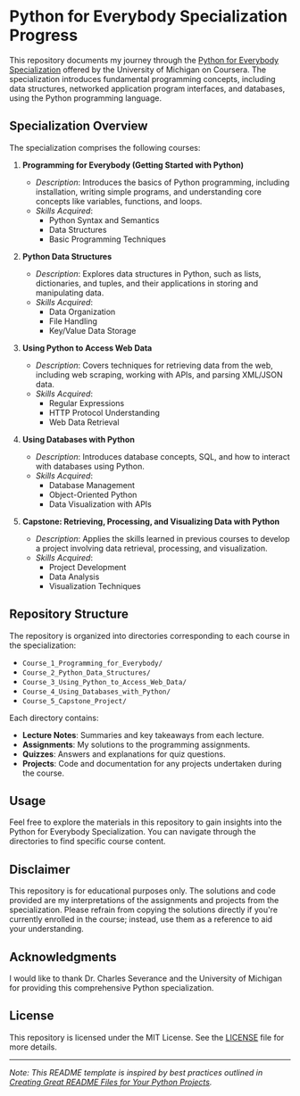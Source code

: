 

# Python for Everybody Specialization Progress

This repository documents my journey through the [Python for Everybody Specialization](https://www.coursera.org/specializations/python) offered by the University of Michigan on Coursera. The specialization introduces fundamental programming concepts, including data structures, networked application program interfaces, and databases, using the Python programming language.

## Specialization Overview

The specialization comprises the following courses:

1. **Programming for Everybody (Getting Started with Python)**
   - *Description*: Introduces the basics of Python programming, including installation, writing simple programs, and understanding core concepts like variables, functions, and loops.
   - *Skills Acquired*:
     - Python Syntax and Semantics
     - Data Structures
     - Basic Programming Techniques

2. **Python Data Structures**
   - *Description*: Explores data structures in Python, such as lists, dictionaries, and tuples, and their applications in storing and manipulating data.
   - *Skills Acquired*:
     - Data Organization
     - File Handling
     - Key/Value Data Storage

3. **Using Python to Access Web Data**
   - *Description*: Covers techniques for retrieving data from the web, including web scraping, working with APIs, and parsing XML/JSON data.
   - *Skills Acquired*:
     - Regular Expressions
     - HTTP Protocol Understanding
     - Web Data Retrieval

4. **Using Databases with Python**
   - *Description*: Introduces database concepts, SQL, and how to interact with databases using Python.
   - *Skills Acquired*:
     - Database Management
     - Object-Oriented Python
     - Data Visualization with APIs

5. **Capstone: Retrieving, Processing, and Visualizing Data with Python**
   - *Description*: Applies the skills learned in previous courses to develop a project involving data retrieval, processing, and visualization.
   - *Skills Acquired*:
     - Project Development
     - Data Analysis
     - Visualization Techniques

## Repository Structure

The repository is organized into directories corresponding to each course in the specialization:

- `Course_1_Programming_for_Everybody/`
- `Course_2_Python_Data_Structures/`
- `Course_3_Using_Python_to_Access_Web_Data/`
- `Course_4_Using_Databases_with_Python/`
- `Course_5_Capstone_Project/`

Each directory contains:

- **Lecture Notes**: Summaries and key takeaways from each lecture.
- **Assignments**: My solutions to the programming assignments.
- **Quizzes**: Answers and explanations for quiz questions.
- **Projects**: Code and documentation for any projects undertaken during the course.

## Usage

Feel free to explore the materials in this repository to gain insights into the Python for Everybody Specialization. You can navigate through the directories to find specific course content.

## Disclaimer

This repository is for educational purposes only. The solutions and code provided are my interpretations of the assignments and projects from the specialization. Please refrain from copying the solutions directly if you're currently enrolled in the course; instead, use them as a reference to aid your understanding.

## Acknowledgments

I would like to thank Dr. Charles Severance and the University of Michigan for providing this comprehensive Python specialization.

## License

This repository is licensed under the MIT License. See the [LICENSE](LICENSE) file for more details.

---

*Note: This README template is inspired by best practices outlined in [Creating Great README Files for Your Python Projects](https://realpython.com/readme-python-project/).* 